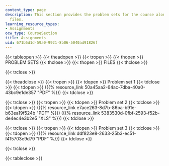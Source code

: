 ```yaml
---
content_type: page
description: This section provides the problem sets for the course along with supporting
  files.
learning_resource_types:
- Assignments
ocw_type: CourseSection
title: Assignments
uid: 671b5d1d-59a0-9921-8b06-5040ad91826f
---
```


{{< tableopen >}}
{{< theadopen >}}
{{< tropen >}}
{{< thopen >}}
PROBLEM SETS
{{< thclose >}}
{{< thopen >}}
FILES
{{< thclose >}}

{{< trclose >}}

{{< theadclose >}}
{{< tropen >}}
{{< tdopen >}}
Problem set 1
{{< tdclose >}}
{{< tdopen >}}
({{% resource_link 50a45aa2-64ac-7dba-40a0-43bc9e1de357 "PDF" %}})
{{< tdclose >}}

{{< trclose >}}
{{< tropen >}}
{{< tdopen >}}
Problem set 2
{{< tdclose >}}
{{< tdopen >}}
({{% resource_link e7ace263-8d7b-86ba-b91e-b63ea19f524b "PDF" %}}) ({{% resource_link 5383530d-0fbf-2593-f52b-de4ec4e3b2e5 "XLS" %}})
{{< tdclose >}}

{{< trclose >}}
{{< tropen >}}
{{< tdopen >}}
Problem set 3
{{< tdclose >}}
{{< tdopen >}}
({{% resource_link ddf823e8-2633-25b3-ec51-f415703e9d79 "PDF" %}})
{{< tdclose >}}

{{< trclose >}}

{{< tableclose >}}